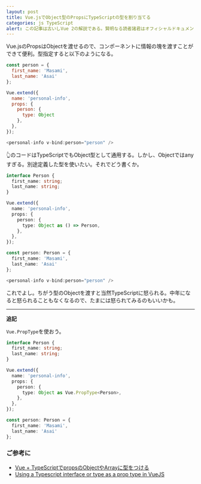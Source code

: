```yaml
---
layout: post
title: Vue.jsでObject型のPropsにTypeScriptの型を割り当てる
categories: js TypeScript
alert: この記事は古いしVue 2の解説である。賢明なる読者諸君はオフィシャルドキュメントを参照しよう。コードレビューで怒られても知らんぞ！！
---
```


Vue.jsのPropsはObjectを渡せるので、コンポーネントに情報の塊を渡すことができて便利。型指定すると以下のようになる。

```js
const person = {
  first_name: 'Masami',
  last_name: 'Asai'
};

Vue.extend({
  name: 'personal-info',
  props: {
    person: {
      type: Object
    },
  },
});

<personal-info v-bind:person="person" />

```

👆のコードはTypeScriptでもObject型として通用する。しかし、Objectではanyすぎる。別途定義した型を使いたい。それでどう書くか。

```ts
interface Person {
  first_name: string;
  last_name: string;
}

Vue.extend({
  name: 'personal-info',
  props: {
    person: {
      type: Object as () => Person,
    },
  },
});

const person: Person = {
  first_name: 'Masami',
  last_name: 'Asai'
};

<personal-info v-bind:person="person" />

```

これでよし。ちがう型のObjectを渡すと当然TypeScriptに怒られる。中年になると怒られることもなくなるので、たまには怒られてみるのもいいかも。

---

**追記**

`Vue.PropType`を使おう。

```ts
interface Person {
  first_name: string;
  last_name: string;
}

Vue.extend({
  name: 'personal-info',
  props: {
    person: {
      type: Object as Vue.PropType<Person>,
    },
  },
});

const person: Person = {
  first_name: 'Masami',
  last_name: 'Asai'
};
```

### ご参考に

* [Vue + TypeScriptでpropsのObjectやArrayに型をつける](https://qiita.com/iMasanari/items/31d8a26c7ee22793585c)
* [Using a Typescript interface or type as a prop type in VueJS](https://frontendsociety.com/using-a-typescript-interfaces-and-types-as-a-prop-type-in-vuejs-508ab3f83480)
